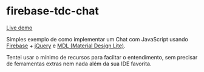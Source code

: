 # firebase-tdc-chat

[Live demo](https://tdcchat2016-fe9cc.firebaseapp.com/)

Simples exemplo de como implementar um Chat com JavaScript usando [Firebase](http://www.firebase.com) + [jQuery](https://jquery.com/) e [MDL (Material Design Lite)](https://getmdl.io/). 

Tentei usar o mínimo de recursos para faciltar o entendimento, sem precisar de ferramentas extras nem nada além da sua IDE favorita.
